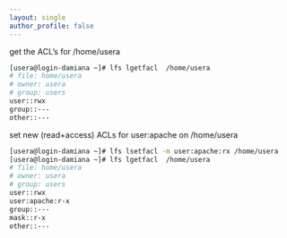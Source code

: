 ```yaml
---
layout: single
author_profile: false
---
```


get the ACL’s for /home/usera
```bash
[usera@login-damiana ~]# lfs lgetfacl  /home/usera
# file: home/usera
# owner: usera
# group: users
user::rwx
group::---
other::---
```

set new (read+access) ACLs for user:apache on /home/usera
```bash
[usera@login-damiana ~]# lfs lsetfacl -m user:apache:rx /home/usera
[usera@login-damiana ~]# lfs lgetfacl  /home/usera
# file: home/usera
# owner: usera
# group: users
user::rwx
user:apache:r-x
group::---
mask::r-x
other::---
```
